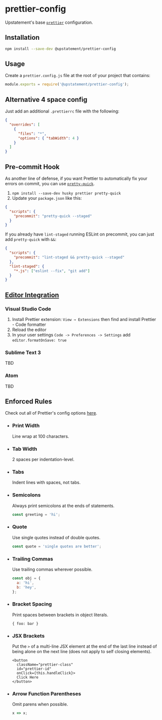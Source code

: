 # prettier-config

Upstatement's base [`prettier`](https://prettier.io) configuration.

## Installation

```bash
npm install --save-dev @upstatement/prettier-config
```

## Usage

Create a `prettier.config.js` file at the root of your project that contains:

```js
module.exports = require('@upstatement/prettier-config');
```

## Alternative 4 space config

Just add an additional `.prettierrc` file with the following:

```json
{
  "overrides": [
    {
      "files": "*",
      "options": { "tabWidth": 4 }
    }
  ]
}
```

## Pre-commit Hook

As another line of defense, if you want Prettier to automatically fix your errors on commit, you can use [`pretty-quick`](https://github.com/azz/pretty-quick).

1.  `npm install --save-dev husky prettier pretty-quick`
2.  Update your `package.json` like this:

```json
{
  "scripts": {
    "precommit": "pretty-quick --staged"
  }
}
```

If you already have `lint-staged` running ESLint on precommit, you can just add `pretty-quick` with `&&`:

```json
{
  "scripts": {
    "precommit": "lint-staged && pretty-quick --staged"
  },
  "lint-staged": {
    "*.js": ["eslint --fix", "git add"]
  }
}
```

## [Editor Integration](https://prettier.io/docs/en/editors.html)

### Visual Studio Code

1.  Install Prettier extension: `View → Extensions` then find and install Prettier - Code formatter
2.  Reload the editor
3.  In your user settings `Code -> Preferences -> Settings` add `editor.formatOnSave: true`

### Sublime Text 3

TBD

### Atom

TBD

## Enforced Rules

Check out all of Prettier's config options [here](https://prettier.io/docs/en/options.html).

- ### Print Width

  Line wrap at 100 characters.

- ### Tab Width

  2 spaces per indentation-level.

- ### Tabs

  Indent lines with spaces, not tabs.

- ### Semicolons

  Always print semicolons at the ends of statements.

  ```js
  const greeting = 'hi';
  ```

- ### Quote

  Use single quotes instead of double quotes.

  ```js
  const quote = 'single quotes are better';
  ```

- ### Trailing Commas

  Use trailing commas wherever possible.

  ```js
  const obj = {
    a: 'hi',
    b: 'hey',
  };
  ```

- ### Bracket Spacing

  Print spaces between brackets in object literals.

  ```
  { foo: bar }
  ```

- ### JSX Brackets

  Put the `>` of a multi-line JSX element at the end of the last line instead of being alone on the next line (does not apply to self closing elements).

  ```
  <button
    className="prettier-class"
    id="prettier-id"
    onClick={this.handleClick}>
    Click Here
  </button>
  ```

- ### Arrow Function Parentheses

  Omit parens when possible.

  ```js
  x => x;
  ```
